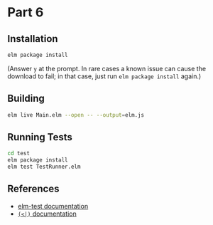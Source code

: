 Part 6
======

## Installation

```bash
elm package install
```

(Answer `y` at the prompt. In rare cases a known issue can cause the download
to fail; in that case, just run `elm package install` again.)

## Building

```bash
elm live Main.elm --open -- --output=elm.js
```

## Running Tests

```bash
cd test
elm package install
elm test TestRunner.elm
```

## References

* [elm-test documentation](http://package.elm-lang.org/packages/deadfoxygrandpa/elm-test/3.1.1/)
* [`(<|)` documentation](http://package.elm-lang.org/packages/elm-lang/core/3.0.0/Basics#<|)
